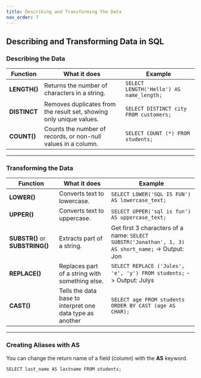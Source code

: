 ```yaml
---
title: Describing and Transforming the Data
nav_order: 7
---
```


## Describing and Transforming Data in SQL

###  Describing the Data

| Function | What it does | Example |
|----------|--------------|---------|
|**LENGTH()** | Returns the number of characters in a string. | ``` SELECT LENGTH('Hello') AS name_length;  ``` |
| **DISTINCT** | Removes duplicates from the result set, showing only unique values. | ``` SELECT DISTINCT city FROM customers; ``` |
| **COUNT()** | Counts the number of records, or non-null values in a column. | ``` SELECT COUNT (*) FROM students; ``` |

---
### Transforming the Data

| Function | What it does | Example |
|----------|--------------|---------|
| **LOWER()** | Converts text to lowercase. | ``` SELECT LOWER('SQL IS FUN') AS lowercase_text; ``` |
| **UPPER()** | Converts text to uppercase. | ``` SELECT UPPER('sql is fun') AS uppercase_text; ``` |
| **SUBSTR()** or **SUBSTRING()** | Extracts part of a string. | Get first 3 characters of a name: ``` SELECT SUBSTR('Jonathan', 1, 3) AS short_name; ``` -> Output: Jon | 
| **REPLACE()** | Replaces part of a string with something else. | ``` SELECT REPLACE ('Jules', 'e', 'y') FROM students; ``` -> Output: Julys
| **CAST()** | Tells the data base to interpret one data type as another | ``` SELECT age FROM students ORDER BY CAST (age AS CHAR); ``` |
---
### Creating Aliases with **AS**

You can change the return name of a field (column) with the **AS** keyword.

``` SELECT last_name AS lastname FROM students; ```



